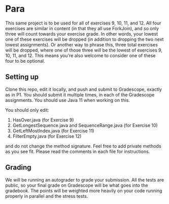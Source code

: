 # Para

This same project is to be used for all of exercises 9, 10, 11, and 12. All four exercises are similar in content (in that they all use ForkJoin), and so only three will count towards your exercise grade. In other words, your lowest one of these exercises will be dropped (in addition to dropping the two next lowest assignments). Or another way to phrase this, three total exercises will be dropped, where one of those three will be the lowest of exercises 9, 10, 11, and 12. This means you're also welcome to consider one of these four to be optional.

## Setting up

Clone this repo, edit it locally, and push and submit to Gradescope, exactly as in P1. You should submit it multiple times, in each of the Gradescope assignments. You should use Java 11 when
working on this.

You should only edit:

1. HasOver.java (for Exercise 9)
1. GetLongestSequence.java and SequenceRange.java (for Exercise 10)
1. GetLeftMostIndex.java (for Exercise 11)
1. FilterEmpty.java (for Exercise 12)

and do not change the method signature. Feel free to add private
methods as you see fit. Please read the comments in each file for instructions.

## Grading

We will be running an autograder to grade your submission. All the tests are public, so your final grade on Gradescope will be
what goes into the gradebook. The points will be weighted more heavily on your code running properly in parallel and the stress tests.
